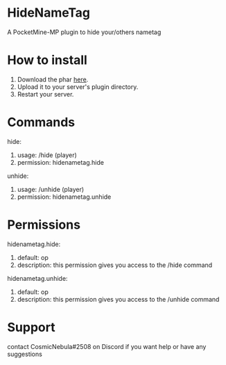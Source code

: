 # HideNameTag
A PocketMine-MP plugin to hide your/others nametag

# How to install

1. Download the phar [here](https://poggit.pmmp.io/p/HideNameTag/1.0.0).
2. Upload it to your server's plugin directory.
3. Restart your server.

# Commands

hide: 
 1. usage: /hide (player)
 2. permission: hidenametag.hide

unhide: 
 1. usage: /unhide (player)
 2. permission: hidenametag.unhide
  
# Permissions
hidenametag.hide:
  1. default: op
  2. description: this permission gives you access to the /hide command

hidenametag.unhide:
  1. default: op
  2. description: this permission gives you access to the /unhide command
  
# Support
contact CosmicNebula#2508 on Discord if you want help or have any suggestions
